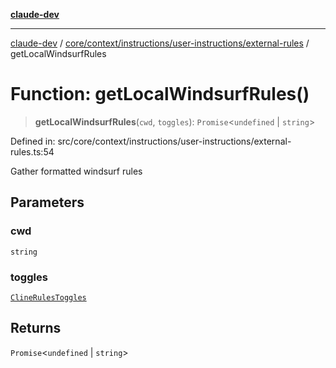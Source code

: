 [**claude-dev**](../../../../../../README.md)

***

[claude-dev](../../../../../../README.md) / [core/context/instructions/user-instructions/external-rules](../README.md) / getLocalWindsurfRules

# Function: getLocalWindsurfRules()

> **getLocalWindsurfRules**(`cwd`, `toggles`): `Promise`\<`undefined` \| `string`\>

Defined in: src/core/context/instructions/user-instructions/external-rules.ts:54

Gather formatted windsurf rules

## Parameters

### cwd

`string`

### toggles

[`ClineRulesToggles`](../../../../../../shared/cline-rules/type-aliases/ClineRulesToggles.md)

## Returns

`Promise`\<`undefined` \| `string`\>

